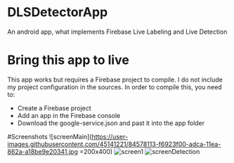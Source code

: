 # DLSDetectorApp
An android app, what implements Firebase Live Labeling and Live Detection

# Bring this app to live
This app works but requires a Firebase project to compile. 
I do not include my project configuration in the sources.
In order to compile this, you need to:

- Create a Firebase project
- Add an app in the Firebase console
- Download the google-service.json and past it into the app folder

#Screenshots
![screenMain](https://user-images.githubusercontent.com/45141221/84578113-f6923f00-adca-11ea-862a-a18be9e20341.jpg =200x400)
![screen1](https://user-images.githubusercontent.com/45141221/84578111-f3974e80-adca-11ea-813e-60c60b7ae839.jpg)
![screenDetection](https://user-images.githubusercontent.com/45141221/84578112-f4c87b80-adca-11ea-8da5-b81c267ac2e5.jpg)

